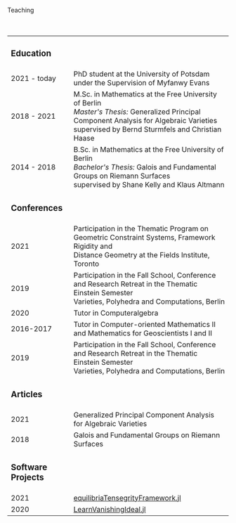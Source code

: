 <table cellspacing="0" cellpadding="0" style="width:100%">

<tr> <td><h3>Education</h3></td></tr>
<tr>
    <td>2021 - today</td>
    <td>PhD student at the University of Potsdam under the Supervision of Myfanwy Evans</td>
</tr>
<tr>
    <td>2018 - 2021</td>
    <td>M.Sc. in Mathematics at the Free University of Berlin <br /> <i>Master's Thesis:</i> Generalized Principal Component Analysis for Algebraic Varieties<br />
      supervised by Bernd Sturmfels and Christian Haase</td>
</tr>
<tr>
    <td>2014 - 2018</td>
    <td>B.Sc. in Mathematics at the Free University of Berlin <br /><i>Bachelor's Thesis:</i> Galois and Fundamental Groups on Riemann Surfaces<br /> supervised by Shane Kelly and Klaus Altmann</td>
</tr>
<br />
<tr> <td><h3>Conferences</h3></td></tr>
<tr>
    <td>2021</td>
    <td>Participation in the Thematic Program on Geometric Constraint Systems, Framework Rigidity  and <br /> Distance Geometry at the Fields Institute, Toronto</td>
</tr>
<tr>
    <td>2019</td>
    <td>Participation in the Fall School, Conference and Research Retreat in the Thematic Einstein Semester <br />  Varieties, Polyhedra and Computations, Berlin</td>
</tr>
<tr> Teaching
<tr>
    <td>2020</td>
    <td>Tutor in Computeralgebra</td>
</tr>
<tr>
    <td>2016-2017</td>
    <td>Tutor in Computer-oriented Mathematics II and Mathematics for Geoscientists I and II
</tr>

<tr>
    <td>2019</td>
    <td>Participation in the Fall School, Conference and Research Retreat in the Thematic Einstein Semester <br />  Varieties, Polyhedra and Computations, Berlin</td>
</tr>
<br />
<br />
<tr> 
  <td><h3>Articles</h3></td>
</tr>
<tr>
  <td>2021</td>
  <td>Generalized Principal Component Analysis for Algebraic Varieties</td>
</tr>
<tr>
  <td>2018</td>
  <td>Galois and Fundamental Groups on Riemann Surfaces</td>
</tr>
<br />
<tr><td><h3>Software Projects</h3></td></tr>
<tr>
  <td>2021</td>
  <td><a href="https://github.com/matthiashimmelmann/equilibriaTensegrityFramework.jl">equilibriaTensegrityFramework.jl</a></td>
</tr>
<tr>
  <td>2020</td>
  <td><a href="https://github.com/matthiashimmelmann/LearnVanishingIdeal.jl">LearnVanishingIdeal.jl</a></td>
</tr>
</table> 
